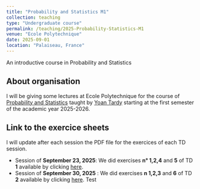 ```yaml
---
title: "Probability and Statistics M1"
collection: teaching
type: "Undergraduate course"
permalink: /teaching/2025-Probability-Statistics-M1
venue: "Ecole Polytechnique"
date: 2025-09-01
location: "Palaiseau, France"
---
```


An introductive  course in Probability and Statistics

## About organisation

I will be giving some lectures at Ecole Polytechnique  for the course of [Probability and Statistics](https://synapses.polytechnique.fr/catalogue/2025-2026/ue/16289/APM-2F010-EP-probability-and-statistics?from=P5052) taught by [Yoan Tardy](http://www.cmap.polytechnique.fr/~yoan.tardy/) starting at the first semester of the academic year 2025-2026.  

## Link to the exercice sheets 

 I will update after each session the PDF file for the exercices of each TD session.

- Session of **September 23, 2025**: We did exercises **n° 1,2,4** and **5** of TD **1** available by clicking [here](https://samymekk.github.io/files/Probability-Statistics/TD1-ProbaStats.pdf).
- Session of **September 30, 2025** : We did exercises **n 1,2,3** and **6** of TD **2** available by clicking [here](https://samymekk.github.io/files/Probability-Statistics/TD2-ProbaStats.pdf). Test


